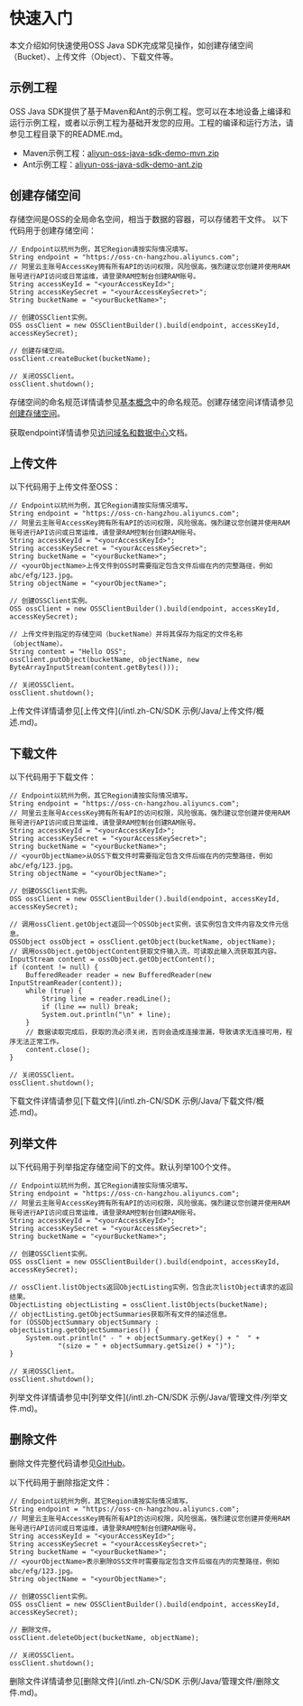 # 快速入门

本文介绍如何快速使用OSS Java SDK完成常见操作，如创建存储空间（Bucket）、上传文件（Object）、下载文件等。

## 示例工程

OSS Java SDK提供了基于Maven和Ant的示例工程。您可以在本地设备上编译和运行示例工程，或者以示例工程为基础开发您的应用。工程的编译和运行方法，请参见工程目录下的README.md。

-   Maven示例工程：[aliyun-oss-java-sdk-demo-mvn.zip](http://gosspublic.alicdn.com/sdks/java/aliyun-oss-java-sdk-demo-mvn-3.10.2.zip)
-   Ant示例工程：[aliyun-oss-java-sdk-demo-ant.zip](http://gosspublic.alicdn.com/sdks/java/aliyun-oss-java-sdk-demo-ant-3.10.2.zip)

## 创建存储空间

存储空间是OSS的全局命名空间，相当于数据的容器，可以存储若干文件。 以下代码用于创建存储空间：

```
// Endpoint以杭州为例，其它Region请按实际情况填写。
String endpoint = "https://oss-cn-hangzhou.aliyuncs.com";
// 阿里云主账号AccessKey拥有所有API的访问权限，风险很高。强烈建议您创建并使用RAM账号进行API访问或日常运维，请登录RAM控制台创建RAM账号。
String accessKeyId = "<yourAccessKeyId>";
String accessKeySecret = "<yourAccessKeySecret>";
String bucketName = "<yourBucketName>";

// 创建OSSClient实例。
OSS ossClient = new OSSClientBuilder().build(endpoint, accessKeyId, accessKeySecret);

// 创建存储空间。
ossClient.createBucket(bucketName);

// 关闭OSSClient。
ossClient.shutdown();            
```

存储空间的命名规范详情请参见[基本概念](/intl.zh-CN/开发指南/基本概念.md)中的命名规范。创建存储空间详情请参见[创建存储空间](/intl.zh-CN/控制台用户指南/存储空间管理/创建存储空间.md)。

获取endpoint详情请参见[访问域名和数据中心](/intl.zh-CN/开发指南/访问域名（Endpoint）/访问域名和数据中心.md)文档。

## 上传文件

以下代码用于上传文件至OSS：

```
// Endpoint以杭州为例，其它Region请按实际情况填写。
String endpoint = "https://oss-cn-hangzhou.aliyuncs.com";
// 阿里云主账号AccessKey拥有所有API的访问权限，风险很高。强烈建议您创建并使用RAM账号进行API访问或日常运维，请登录RAM控制台创建RAM账号。
String accessKeyId = "<yourAccessKeyId>";
String accessKeySecret = "<yourAccessKeySecret>";
String bucketName = "<yourBucketName>";
// <yourObjectName>上传文件到OSS时需要指定包含文件后缀在内的完整路径，例如abc/efg/123.jpg。
String objectName = "<yourObjectName>";

// 创建OSSClient实例。
OSS ossClient = new OSSClientBuilder().build(endpoint, accessKeyId, accessKeySecret);

// 上传文件到指定的存储空间（bucketName）并将其保存为指定的文件名称（objectName）。
String content = "Hello OSS";
ossClient.putObject(bucketName, objectName, new ByteArrayInputStream(content.getBytes()));

// 关闭OSSClient。
ossClient.shutdown();            
```

上传文件详情请参见[上传文件](/intl.zh-CN/SDK 示例/Java/上传文件/概述.md)。

## 下载文件

以下代码用于下载文件：

```
// Endpoint以杭州为例，其它Region请按实际情况填写。
String endpoint = "https://oss-cn-hangzhou.aliyuncs.com";
// 阿里云主账号AccessKey拥有所有API的访问权限，风险很高。强烈建议您创建并使用RAM账号进行API访问或日常运维，请登录RAM控制台创建RAM账号。
String accessKeyId = "<yourAccessKeyId>";
String accessKeySecret = "<yourAccessKeySecret>";
String bucketName = "<yourBucketName>";
// <yourObjectName>从OSS下载文件时需要指定包含文件后缀在内的完整路径，例如abc/efg/123.jpg。
String objectName = "<yourObjectName>";

// 创建OSSClient实例。
OSS ossClient = new OSSClientBuilder().build(endpoint, accessKeyId, accessKeySecret);

// 调用ossClient.getObject返回一个OSSObject实例，该实例包含文件内容及文件元信息。
OSSObject ossObject = ossClient.getObject(bucketName, objectName);
// 调用ossObject.getObjectContent获取文件输入流，可读取此输入流获取其内容。
InputStream content = ossObject.getObjectContent();
if (content != null) {
    BufferedReader reader = new BufferedReader(new InputStreamReader(content));
    while (true) {
        String line = reader.readLine();
        if (line == null) break;
        System.out.println("\n" + line);
    }
    // 数据读取完成后，获取的流必须关闭，否则会造成连接泄漏，导致请求无连接可用，程序无法正常工作。
    content.close();
}

// 关闭OSSClient。
ossClient.shutdown();            
```

下载文件详情请参见[下载文件](/intl.zh-CN/SDK 示例/Java/下载文件/概述.md)。

## 列举文件

以下代码用于列举指定存储空间下的文件。默认列举100个文件。

```
// Endpoint以杭州为例，其它Region请按实际情况填写。
String endpoint = "https://oss-cn-hangzhou.aliyuncs.com";
// 阿里云主账号AccessKey拥有所有API的访问权限，风险很高。强烈建议您创建并使用RAM账号进行API访问或日常运维，请登录RAM控制台创建RAM账号。
String accessKeyId = "<yourAccessKeyId>";
String accessKeySecret = "<yourAccessKeySecret>";
String bucketName = "<yourBucketName>";

// 创建OSSClient实例。
OSS ossClient = new OSSClientBuilder().build(endpoint, accessKeyId, accessKeySecret);

// ossClient.listObjects返回ObjectListing实例，包含此次listObject请求的返回结果。
ObjectListing objectListing = ossClient.listObjects(bucketName);
// objectListing.getObjectSummaries获取所有文件的描述信息。
for (OSSObjectSummary objectSummary : objectListing.getObjectSummaries()) {
    System.out.println(" - " + objectSummary.getKey() + "  " +
            "(size = " + objectSummary.getSize() + ")");
}

// 关闭OSSClient。
ossClient.shutdown();            
```

列举文件详情请参见中[列举文件](/intl.zh-CN/SDK 示例/Java/管理文件/列举文件.md)。

## 删除文件

删除文件完整代码请参见[GitHub](https://github.com/aliyun/aliyun-oss-java-sdk/blob/master/src/samples/GetStartedSample.java)。

以下代码用于删除指定文件：

```
// Endpoint以杭州为例，其它Region请按实际情况填写。
String endpoint = "https://oss-cn-hangzhou.aliyuncs.com";
// 阿里云主账号AccessKey拥有所有API的访问权限，风险很高。强烈建议您创建并使用RAM账号进行API访问或日常运维，请登录RAM控制台创建RAM账号。
String accessKeyId = "<yourAccessKeyId>";
String accessKeySecret = "<yourAccessKeySecret>";
String bucketName = "<yourBucketName>";
// <yourObjectName>表示删除OSS文件时需要指定包含文件后缀在内的完整路径，例如abc/efg/123.jpg。
String objectName = "<yourObjectName>";

// 创建OSSClient实例。
OSS ossClient = new OSSClientBuilder().build(endpoint, accessKeyId, accessKeySecret);

// 删除文件。
ossClient.deleteObject(bucketName, objectName);

// 关闭OSSClient。
ossClient.shutdown();            
```

删除文件详情请参见[删除文件](/intl.zh-CN/SDK 示例/Java/管理文件/删除文件.md)。

